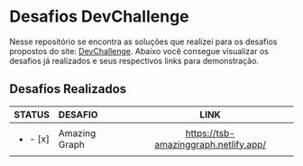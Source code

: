 # Desafios DevChallenge
Nesse repositório se encontra as soluções que realizei para os desafios propostos do site: [DevChallenge](https://www.devchallenge.com.br/). Abaixo você consegue visualizar os desafios já realizados e seus respectivos links para demonstração.

## Desafios Realizados
| STATUS | DESAFIO | LINK |
|:------:|:-------|:----:|
|<ul><li> - [x] </li></ul>|Amazing Graph|https://tsb-amazinggraph.netlify.app/|
